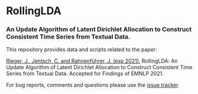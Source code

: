 # RollingLDA
### An Update Algorithm of Latent Dirichlet Allocation to Construct Consistent Time Series from Textual Data.
This repository provides data and scripts related to the paper: 

[Rieger, J., Jentsch, C. and Rahnenführer, J. (exp 2021).](https://2021.emnlp.org/) RollingLDA: An Update Algorithm of Latent Dirichlet Allocation to Construct Consistent Time Series from Textual Data. Accepted for Findings of EMNLP 2021.

For bug reports, comments and questions please use the [issue tracker](https://github.com/JonasRieger/emnlp2021/issues).
